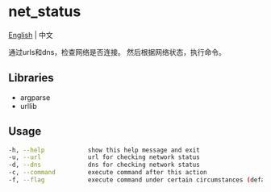 # net_status

[English](./README_CN.md) | 中文

通过urls和dns，检查网络是否连接。
然后根据网络状态，执行命令。

## Libraries

- argparse
- urllib

## Usage

```sh
-h, --help            show this help message and exit
-u, --url             url for checking network status
-d, --dns             dns for checking network status
-c, --command         execute command after this action
-f, --flag            execute command under certain circumstances (default: detect network is not connect and then do command, call -f, detect network is connect)
```
